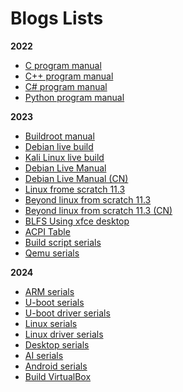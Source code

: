 
# Blogs Lists

**2022**

- [C program manual](2022/c_manual.md)
- [C++ program manual](2022/cpp_manual/cpp_manual.md)
- [C# program manual](2022/cs_manual/cs_manual.md)
- [Python program manual](2022/python_manual/python_manual.md)


**2023**

- [Buildroot manual](2023/buildroot_manual_cn.md)
- [Debian live build](2023/debian_live_build.md)
- [Kali Linux live build](2023/kali_live_build.md)
- [Debian Live Manual](2023/debian_live_manual/debian_live_manual/debian_live_manual.md)
- [Debian Live Manual (CN)](2023/debian_live_manual/debian_live_manual_cn/debian_live_manual.CN.md)
- [Linux frome scratch 11.3](2023/linux_from_scratch/lfs_113/lfs_manual.md)
- [Beyond linux from scratch 11.3](2023/linux_from_scratch/blfs_systemd_113/blfs_systemd_manual.md)
- [Beyond linux from scratch 11.3 (CN)](2023/linux_from_scratch/blfs_systemd_113_cn/blfs_systemd_manual.md)
- [BLFS Using xfce desktop](2023/linux_from_scratch/blfs-xfce-desktop-step.md)
- [ACPI Table](2023/acpi_table_cn.md)
- [Build script serials](2023/build/build_list.md)
- [Qemu serials](2023/qemu/qemu_list.md)


**2024**

- [ARM serials](2024/arm/arm_list.md)
- [U-boot serials](2024/uboot/uboot_list.md)
- [U-boot driver serials](2024/uboot_drivers/uboot_driver_list.md)
- [Linux serials](2024/linux/linux_list.md)
- [Linux driver serials](2024/linux_drivers/linux_driver_list.md)
- [Desktop serials](2024/desktop/desktop_list.md)
- [AI serials](2024/ai/ai_list.md)
- [Android serials](2024/android/android_list.md)
- [Build VirtualBox](2024/others/virtualbox_build.md)

